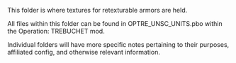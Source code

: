 This folder is where textures for retexturable armors are held.

All files within this folder can be found in OPTRE_UNSC_UNITS.pbo within the Operation: TREBUCHET mod.

Individual folders will have more specific notes pertaining to their purposes, affiliated config, and otherwise relevant information.
